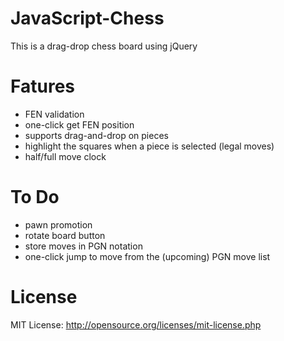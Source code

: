 JavaScript-Chess
================

This is a drag-drop chess board using jQuery

Fatures
================

- FEN validation
- one-click get FEN position
- supports drag-and-drop on pieces
- highlight the squares when a piece is selected (legal moves)
- half/full move clock

To Do
================

- pawn promotion
- rotate board button
- store moves in PGN notation
- one-click jump to move from the (upcoming) PGN move list

License
================

MIT License: http://opensource.org/licenses/mit-license.php
